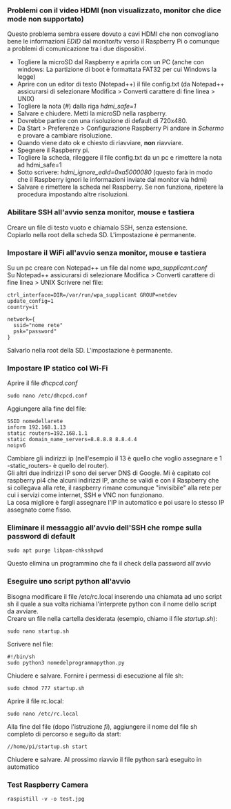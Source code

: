 ### Problemi con il video HDMI (non visualizzato, monitor che dice mode non supportato)

Questo problema sembra essere dovuto a cavi HDMI che non convogliano bene le informazioni _EDID_ dal monitor/tv verso il Raspberry Pi o comunque a problemi di comunicazione tra i due dispositivi.  

- Togliere la microSD dal Raspberry e aprirla con un PC (anche con windows: La partizione di boot è formattata FAT32 per cui Windows la legge)
- Aprire con un editor di testo (Notepad++) il file config.txt (da Notepad++ assicurarsi di selezionare Modifica > Converti carattere di fine linea > UNIX)
- Togliere la nota (#) dalla riga _hdmi_safe=1_  
- Salvare e chiudere. Metti la microSD nella raspberry.  
- Dovrebbe partire con una risoluzione di default di 720x480.  
- Da Start > Preferenze > Configurazione Raspberry Pi andare in _Schermo_ e provare a cambiare risoluzione.  
- Quando viene dato ok e chiesto di riavviare, __non__ riavviare.  
- Spegnere il Raspberry pi.  
- Togliere la scheda, rileggere il file config.txt da un pc e rimettere la nota ad hdmi_safe=1
- Sotto scrivere:  _hdmi_ignore_edid=0xa5000080_ (questo farà in modo che il Raspberry ignori le informazioni inviate dal monitor via hdmi)
- Salvare e rimettere la scheda nel Raspberry.
Se non funziona, ripetere la procedura impostando altre risoluzioni. 

### Abilitare SSH all'avvio senza monitor, mouse e tastiera

Creare un file di testo vuoto e chiamalo SSH, senza estensione.  
Copiarlo nella root della scheda SD. L'impostazione è permanente.

### Impostare il WiFi all'avvio senza monitor, mouse e tastiera

Su un pc creare con Notepad++ un file dal nome _wpa_supplicant.conf_  
Su Notepad++ assicurarsi di selezionare Modifica > Converti carattere di fine linea > UNIX
Scrivere nel file:

    ctrl_interface=DIR=/var/run/wpa_supplicant GROUP=netdev
    update_config=1
    country=it

    network={
      ssid="nome rete"
      psk="password"
    }
    
Salvarlo nella root della SD. L'impostazione è permanente.

### Impostare IP statico col Wi-Fi

Aprire il file _dhcpcd.conf_

    sudo nano /etc/dhcpcd.conf
    
Aggiungere alla fine del file:

    SSID nomedellarete
    inform 192.168.1.13
    static routers=192.168.1.1
    static domain_name_servers=8.8.8.8 8.8.4.4
    noipv6
    
Cambiare gli indirizzi ip (nell'esempio il 13 è quello che voglio assegnare e 1 -static_routers- è quello del router).  
Gli altri due indirizzi IP sono dei server DNS di Google. Mi è capitato col raspberry pi4 che alcuni indirizzi IP, anche se validi e con il Raspberry che si collegava alla rete, il raspberry rimane comunque "invisibile" alla rete per cui i servizi come internet, SSH e VNC non funzionano.  
La cosa migliore è fargli assegnare l'IP in automatico e poi usare lo stesso IP assegnato come fisso.

### Eliminare il messaggio all'avvio dell'SSH che rompe sulla password di default

    sudo apt purge libpam-chksshpwd
    
Questo elimina un programmino che fa il check della password all'avvio

### Eseguire uno script python all'avvio

Bisogna modificare il file /etc/rc.local inserendo una chiamata ad uno script sh il quale a sua volta richiama l'interprete python con il nome dello script da avviare.  
Creare un file nella cartella desiderata (esempio, chiamo il file _startup.sh_):

    sudo nano startup.sh

Scrivere nel file:

    #!/bin/sh
    sudo python3 nomedelprogrammapython.py

Chiudere e salvare. Fornire i permessi di esecuzione al file sh:

    sudo chmod 777 startup.sh

Aprire il file rc.local:

    sudo nano /etc/rc.local
    
Alla fine del file (dopo l'istruzione _fi_), aggiungere il nome del file sh completo di percorso e seguito da start:

    //home/pi/startup.sh start
    
Chiudere e salvare. Al prossimo riavvio il file python sarà eseguito in automatico

### Test Raspberry Camera

    raspistill -v -o test.jpg
